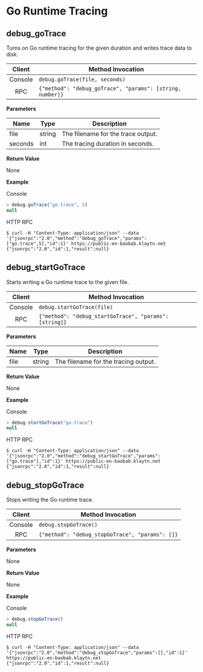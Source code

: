 # Go Runtime Tracing <a id="go-runtime-tracing"></a>

## debug_goTrace <a id="debug_gotrace"></a>

Turns on Go runtime tracing for the given duration and writes
trace data to disk.

| Client  | Method Invocation                                         |
|:-------:|-----------------------------------------------------------|
| Console | `debug.goTrace(file, seconds)`                            |
| RPC     | `{"method": "debug_goTrace", "params": [string, number]}` |

**Parameters**

| Name | Type | Description |
| --- | --- | --- |
| file | string | The filename for the trace output. |
| seconds | int | The tracing duration in seconds. |

**Return Value**

None

**Example**

Console
```javascript
> debug.goTrace("go.trace", 5)
null
```
HTTP RPC

```shell
$ curl -H "Content-Type: application/json" --data '{"jsonrpc":"2.0","method":"debug_goTrace","params":["go.trace",5],"id":1}' https://public-en-baobab.klaytn.net
{"jsonrpc":"2.0","id":1,"result":null}
```


## debug_startGoTrace <a id="debug_startgotrace"></a>

Starts writing a Go runtime trace to the given file.

| Client  | Method Invocation                                      |
|:-------:|--------------------------------------------------------|
| Console | `debug.startGoTrace(file)`                             |
| RPC     | `{"method": "debug_startGoTrace", "params": [string]}` |

**Parameters**

| Name | Type | Description |
| --- | --- | --- |
| file | string | The filename for the tracing output. |

**Return Value**

None

**Example**

Console
```javascript
> debug.startGoTrace("go.trace")
null
```
HTTP RPC
```shell
$ curl -H "Content-Type: application/json" --data '{"jsonrpc":"2.0","method":"debug_startGoTrace","params":["go.trace"],"id":1}' https://public-en-baobab.klaytn.net
{"jsonrpc":"2.0","id":1,"result":null}
```


## debug_stopGoTrace <a id="debug_stopgotrace"></a>

Stops writing the Go runtime trace.

| Client  | Method Invocation                                 |
|:-------:|---------------------------------------------------|
| Console | `debug.stopGoTrace()`                             |
| RPC     | `{"method": "debug_stopGoTrace", "params": []}`   |

**Parameters**

None

**Return Value**

None

**Example**

Console
```javascript
> debug.stopGoTrace()
null
```
HTTP RPC
```shell
$ curl -H "Content-Type: application/json" --data '{"jsonrpc":"2.0","method":"debug_stopGoTrace","params":[],"id":1}' https://public-en-baobab.klaytn.net
{"jsonrpc":"2.0","id":1,"result":null}
```

